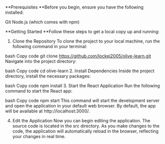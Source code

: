 **Prerequisites
**Before you begin, ensure you have the following installed:

Git
Node.js (which comes with npm)

**Getting Started
**Follow these steps to get a local copy up and running:

1. Clone the Repository
To clone the project to your local machine, run the following command in your terminal:

bash
Copy code
git clone https://github.com/lockej2005/olive-learn.git
Navigate into the project directory:

bash
Copy code
cd olive-learn
2. Install Dependencies
Inside the project directory, install the necessary packages:

bash
Copy code
npm install
3. Start the React Application
Run the following command to start the React app:

bash
Copy code
npm start
This command will start the development server and open the application in your default web browser. By default, the app will be available at http://localhost:3000/.

4. Edit the Application
Now you can begin editing the application. The source code is located in the src directory. As you make changes to the code, the application will automatically reload in the browser, reflecting your changes in real time.
